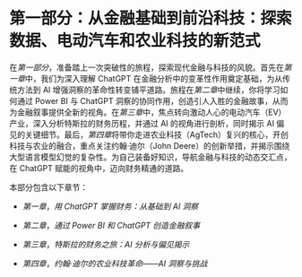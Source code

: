 # 第一部分：从金融基础到前沿科技：探索数据、电动汽车和农业科技的新范式

在*第一部分*，准备踏上一次突破性的旅程，探索现代金融与科技的风貌。首先在*第一章*中，我们为深入理解 ChatGPT 在金融分析中的变革性作用奠定基础，为从传统方法到 AI 增强洞察的革命性转变铺平道路。旅程在*第二章*中继续，你将学习如何通过 Power BI 与 ChatGPT 洞察的协同作用，创造引人入胜的金融故事，从而为金融叙事提供全新的视角。在*第三章*中，焦点转向激动人心的电动汽车（EV）产业，深入分析特斯拉的财务历程，并通过 AI 的视角进行剖析，同时揭示 AI 偏见的关键细节。最后，*第四章*将带你走进农业科技（AgTech）复兴的核心，开创科技与农业的融合，重点关注约翰·迪尔（John Deere）的创新举措，并揭示围绕大型语言模型幻觉的复杂性。为自己装备好知识，导航金融与科技的动态交汇点，在 ChatGPT 赋能的视角中，迈向财务精通的道路。

本部分包含以下章节：

+   *第一章*，*用 ChatGPT 掌握财务：从基础到 AI 洞察*

+   *第二章*，*通过 Power BI 和 ChatGPT 创造金融叙事*

+   *第三章*，*特斯拉的财务之旅：AI 分析与偏见揭示*

+   *第四章*，*约翰·迪尔的农业科技革命——AI 洞察与挑战*
